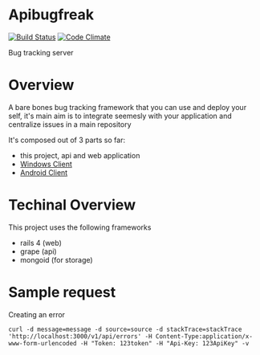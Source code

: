 Apibugfreak
===========
[![Build Status](https://travis-ci.org/Agilefreaks/apibugfreak.png?branch=staging)](https://travis-ci.org/Agilefreaks/apibugfreak)
[![Code Climate](https://codeclimate.com/github/Agilefreaks/apibugfreak.png)](https://codeclimate.com/github/Agilefreaks/apibugfreak)

Bug tracking server

Overview
========
A bare bones bug tracking framework that you can use and deploy your self, it's main aim is to integrate seemesly 
with your application and centralize issues in a main repository

It's composed out of 3 parts so far:
- this project, api and web application
- [Windows Client](https://github.com/balauru/winbugfreak)
- [Android Client](https://github.com/Agilefreaks/droidbugfreak)


Techinal Overview
=================

This project uses the following frameworks
- rails 4 (web)
- grape (api)
- mongoid (for storage)

Sample request
==============

Creating an error
```
curl -d message=message -d source=source -d stackTrace=stackTrace 'http://localhost:3000/v1/api/errors' -H Content-Type:application/x-www-form-urlencoded -H "Token: 123token" -H "Api-Key: 123ApiKey" -v
```
